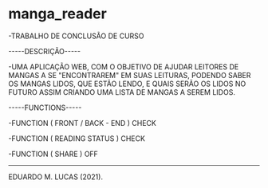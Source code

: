 # manga_reader
-TRABALHO DE CONCLUSÃO DE CURSO

-----DESCRIÇÃO-----

-UMA APLICAÇÃO WEB, COM O OBJETIVO DE AJUDAR LEITORES DE MANGAS A SE "ENCONTRAREM" EM SUAS LEITURAS,
PODENDO SABER OS MANGAS LIDOS, QUE ESTÃO LENDO, E QUAIS SERÃO OS LIDOS NO FUTURO ASSIM CRIANDO UMA
LISTA DE MANGAS A SEREM LIDOS.


-----FUNCTIONS-----

-FUNCTION ( FRONT / BACK - END ) CHECK

-FUNCTION ( READING STATUS ) CHECK

-FUNCTION ( SHARE ) OFF

-------------------

EDUARDO M. LUCAS (2021).
